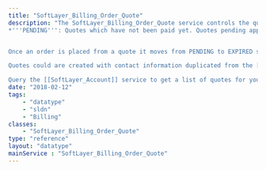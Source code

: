 ```yaml
---
title: "SoftLayer_Billing_Order_Quote"
description: "The SoftLayer_Billing_Order_Quote service controls the quoted orders that are created whenever a SoftLayer customer's places a purchase. Quotes exist in several states. The ones of concern are: 
*'''PENDING''': Quotes which have not been paid yet. Quotes pending approval from a Softlayer customer.


Once an order is placed from a quote it moves from PENDING to EXPIRED state 2 days after its creation and it is removed from the system after 5 days unless otherwise the SoftLayer customer saved the quote. 

Quotes could are created with contact information duplicated from the [[SoftLayer_Account (type)|SoftLayer_Account data type]] or by manual entry. We do this in order to maintain a history of an account's contact information as quotes are generated. 

Query the [[SoftLayer_Account]] service to get a list of quotes for your account. "
date: "2018-02-12"
tags:
    - "datatype"
    - "sldn"
    - "Billing"
classes:
    - "SoftLayer_Billing_Order_Quote"
type: "reference"
layout: "datatype"
mainService : "SoftLayer_Billing_Order_Quote"
---
```

